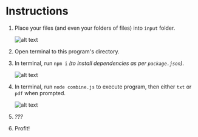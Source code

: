 # Instructions

1.  Place your files (and even your folders of files) into `input` folder.

    ![alt text](image-2.png)

2.  Open terminal to this program's directory.

3.  In terminal, run `npm i` _(to install dependencies as per `package.json`)_.

    ![alt text](image-5.png)

4.  In terminal, run `node combine.js` to execute program, then either `txt` or `pdf` when prompted.

    ![alt text](image-6.png)

5.  _???_

6.  Profit!
